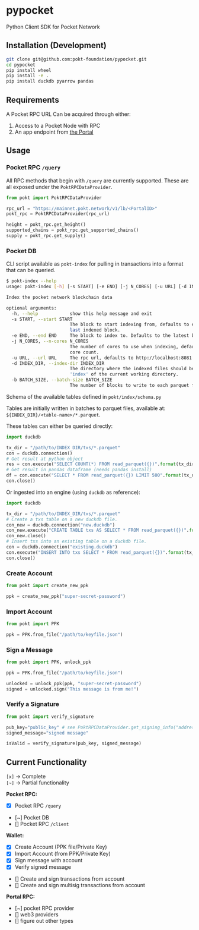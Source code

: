 # pypocket

Python Client SDK for Pocket Network

## Installation (Development)

```sh
git clone git@github.com:pokt-foundation/pypocket.git
cd pypocket
pip install wheel
pip install -e .
pip install duckdb pyarrow pandas
```

## Requirements

A Pocket RPC URL Can be acquired through either:

1. Access to a Pocket Node with RPC
2. An app endpoint from [the Portal](https://portal.pokt.network/)

## Usage

### Pocket RPC `/query`

All RPC methods that begin with `/query` are currently supported. These are
all exposed under the `PoktRPCDataProvider`.

```python
from pokt import PoktRPCDataProvider

rpc_url = "https://mainnet.pokt.network/v1/lb/<PortalID>"
pokt_rpc = PoktRPCDataProvider(rpc_url)

height = pokt_rpc.get_height()
supported_chains = pokt_rpc.get_supported_chains()
supply = pokt_rpc.get_supply()
```

### Pocket DB

CLI script available as `pokt-index` for pulling in transactions into a format
that can be queried.

```sh
$ pokt-index --help
usage: pokt-index [-h] [-s START] [-e END] [-j N_CORES] [-u URL] [-d INDEX_DIR] [-b BATCH_SIZE]

Index the pocket network blockchain data

optional arguments:
  -h, --help            show this help message and exit
  -s START, --start START
                        The block to start indexing from, defaults to either the first block, or the
                        last indexed block.
  -e END, --end END     The block to index to. Defaults to the latest block.
  -j N_CORES, --n-cores N_CORES
                        The number of cores to use when indexing, defaults to 4 less than the total
                        core count.
  -u URL, --url URL     The rpc url, defaults to http://localhost:8081.
  -d INDEX_DIR, --index-dir INDEX_DIR
                        The directory where the indexed files should be written to. Defaults to
                        'index' of the current working directory.
  -b BATCH_SIZE, --batch-size BATCH_SIZE
                        The number of blocks to write to each parquet file. Defaults to 250.
```

Schema of the available tables defined in `pokt/index/schema.py`

Tables are initially written in batches to parquet files, available at: `${INDEX_DIR}/<table-name>/*.parquet`.

These tables can either be queried directly:

```python
import duckdb

tx_dir = "/path/to/INDEX_DIR/txs/*.parquet"
con = duckdb.connection()
# Get result at python object
res = con.execute("SELECT COUNT(*) FROM read_parquet({})".format(tx_dir)).fetchall()
# Get result in pandas dataframe (needs pandas install)
df = con.execute("SELECT * FROM read_parquet({}) LIMIT 500".format(tx_dir)).df()
con.close()
```

Or ingested into an engine (using `duckdb` as reference):

```python
import duckdb

tx_dir = "/path/to/INDEX_DIR/txs/*.parquet"
# Create a txs table on a new duckdb file.
con_new = duckdb.connection("new.duckdb")
con_new.execute("CREATE TABLE txs AS SELECT * FROM read_parquet({})".format(tx_dir))
con_new.close()
# Insert txs into an existing table on a duckdb file.
con = duckdb.connection("existing.duckdb")
con.execute("INSERT INTO txs SELECT * FROM read_parquet({})".format(tx_dir))
con.close()
```

### Create Account

```python
from pokt import create_new_ppk

ppk = create_new_ppk("super-secret-password")
```

### Import Account

```python
from pokt import PPK

ppk = PPK.from_file("/path/to/keyfile.json")
```

### Sign a Message

```python
from pokt import PPK, unlock_ppk

ppk = PPK.from_file("/path/to/keyfile.json")

unlocked = unlock_ppk(ppk, "super-secret-password")
signed = unlocked.sign("This message is from me!")
```

### Verify a Signature

```python
from pokt import verify_signature

pub_key="public_key" # see PoktRPCDataProvider.get_signing_info("address")
signed_message="signed message"

isValid = verify_signature(pub_key, signed_message)
```

## Current Functionality

`[x]` -> Complete  
`[~]` -> Partial functionality

**Pocket RPC:**

- [x] Pocket RPC `/query`
- [~] Pocket DB
- [] Pocket RPC `/client`

**Wallet:**

- [x] Create Account (PPK file/Private Key)
- [x] Import Account (from PPK/Private Key)
- [x] Sign message with account
- [x] Verify signed message
- [] Create and sign transactions from account
- [] Create and sign multisig transactions from account

**Portal RPC:**

- [~] pocket RPC provider
- [] web3 providers
- [] figure out other types
